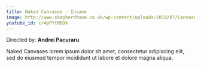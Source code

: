 ```yaml
---
title: Naked Canvases - Insane
image: http://www.shepherdtone.co.uk/wp-content/uploads/2018/07/Canvases1.jpg
youtube_id: cr4pPYtMBDk 
---
```


Directed by: **Andrei Pacuraru**

Naked Canvases lorem ipsum dolor sit amet, consectetur adipiscing elit, sed do eiusmod tempor incididunt ut labore et dolore magna aliqua. 
